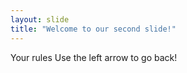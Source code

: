 ```yaml
---
layout: slide
title: "Welcome to our second slide!"
---
```

Your rules
Use the left arrow to go back!
